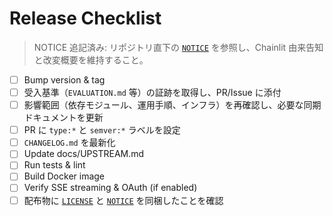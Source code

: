 
# Release Checklist

> NOTICE 追記済み: リポジトリ直下の [`NOTICE`](../NOTICE) を参照し、Chainlit 由来告知と改変概要を維持すること。
- [ ] Bump version & tag
- [ ] 受入基準（`EVALUATION.md` 等）の証跡を取得し、PR/Issue に添付
- [ ] 影響範囲（依存モジュール、運用手順、インフラ）を再確認し、必要な同期ドキュメントを更新
- [ ] PR に `type:*` と `semver:*` ラベルを設定
- [ ] `CHANGELOG.md` を最新化
- [ ] Update docs/UPSTREAM.md
- [ ] Run tests & lint
- [ ] Build Docker image
- [ ] Verify SSE streaming & OAuth (if enabled)
- [ ] 配布物に [`LICENSE`](../LICENSE) と [`NOTICE`](../NOTICE) を同梱したことを確認
